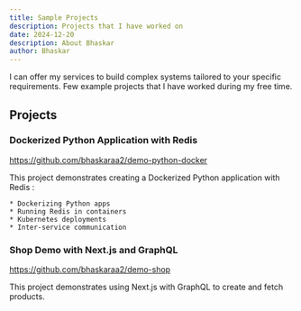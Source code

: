 ```yaml
---
title: Sample Projects
description: Projects that I have worked on
date: 2024-12-20
description: About Bhaskar
author: Bhaskar
---
```


I can offer my services to build complex systems tailored to your specific requirements. Few example projects that I have worked during my free time.

## Projects

### Dockerized Python Application with Redis

https://github.com/bhaskaraa2/demo-python-docker

This project demonstrates creating a Dockerized Python application with Redis :

    * Dockerizing Python apps
    * Running Redis in containers
    * Kubernetes deployments
    * Inter-service communication

### Shop Demo with Next.js and GraphQL

https://github.com/bhaskaraa2/demo-shop

This project demonstrates using Next.js with GraphQL to create and fetch products.
